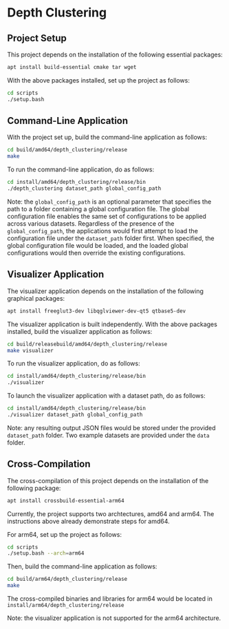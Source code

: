 # Depth Clustering

## Project Setup

This project depends on the installation of the following essential packages:

```bash
apt install build-essential cmake tar wget
```

With the above packages installed, set up the project as follows:

```bash
cd scripts
./setup.bash
```

## Command-Line Application

With the project set up, build the command-line application as follows:

```bash
cd build/amd64/depth_clustering/release
make
```

To run the command-line application, do as follows:

```bash
cd install/amd64/depth_clustering/release/bin
./depth_clustering dataset_path global_config_path
```

Note: the `global_config_path` is an optional parameter that specifies the path to a folder containing a global configuration file. The global configuration file enables the same set of configurations to be applied across various datasets. Regardless of the presence of the `global_config_path`, the applications would first attempt to load the configuration file under the `dataset_path` folder first. When specified, the global configuration file would be loaded, and the loaded global configurations would then override the existing configurations.

## Visualizer Application

The visualizer application depends on the installation of the following graphical packages:

```bash
apt install freeglut3-dev libqglviewer-dev-qt5 qtbase5-dev
```

The visualizer application is built independently. With the above packages installed, build the visualizer application as follows:

```bash
cd build/releasebuild/amd64/depth_clustering/release
make visualizer
```

To run the visualizer application, do as follows:

```bash
cd install/amd64/depth_clustering/release/bin
./visualizer
```

To launch the visualizer application with a dataset path, do as follows:

```bash
cd install/amd64/depth_clustering/release/bin
./visualizer dataset_path global_config_path
```

Note: any resulting output JSON files would be stored under the provided `dataset_path` folder. Two example datasets are provided under the `data` folder.

## Cross-Compilation

The cross-compilation of this project depends on the installation of the following package:

```bash
apt install crossbuild-essential-arm64
```

Currently, the project supports two archtectures, amd64 and arm64. The instructions above already demonstrate steps for amd64.

For arm64, set up the project as follows:

```bash
cd scripts
./setup.bash --arch=arm64
```

Then, build the command-line application as follows:

```bash
cd build/arm64/depth_clustering/release
make
```

The cross-compiled binaries and libraries for arm64 would be located in `install/arm64/depth_clustering/release`

Note: the visualizer application is not supported for the arm64 architecture.